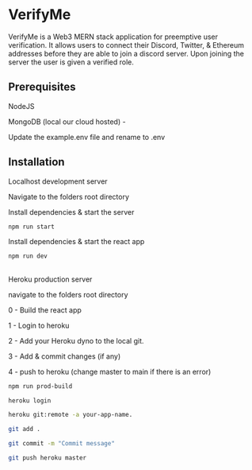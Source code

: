 # VerifyMe

VerifyMe is a Web3 MERN stack application for preemptive user verification. It allows users to connect their Discord, Twitter, & Ethereum addresses before they are able to join a discord server. Upon joining the server the user is given a verified role. 

## Prerequisites

NodeJS

MongoDB (local our cloud hosted) - 

Update the example.env file and rename to .env 

## Installation

Localhost development server

Navigate to the folders root directory

Install dependencies & start the server
```bash
npm run start
```

Install dependencies & start the react app
```bash
npm run dev
```
## 

Heroku production server

navigate to the folders root directory

0 - Build the react app

1 - Login to heroku

2 - Add your Heroku dyno to the local git. 

3 - Add & commit changes (if any)

4 - push to heroku (change master to main if there is an error)

```bash
npm run prod-build

heroku login

heroku git:remote -a your-app-name.

git add .

git commit -m "Commit message"

git push heroku master
```
